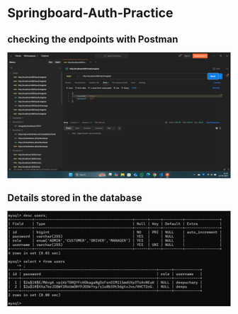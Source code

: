 ﻿# Springboard-Auth-Practice
 ## checking the endpoints with Postman
 ![](./output.png)
 ## Details stored in the database
  ![](./output2.png)




